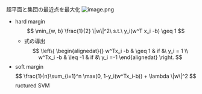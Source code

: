 超平面と集団の最近点を最大化
![image.png](学問%20academics/notion/data_analysis/ExportBlock-8be93bf0-4b33-41d8-a364-5b0c7eb222bc-Part-1/image%202.png)
- hard margin
    $$
    \min_{w, b} \frac{1}{2} \|w\|^2\ s.t.\ y_i(w^T x_i -b) \geq 1
    $$
    - 式の導出
        $$
        \left\{
          \begin{alignedat}{}
        w^Tx_i -b & \geq 1 & if &\ y_i = 1
        \\
        w^Tx_i -b & \leq -1 & if &\ y_i =-1
          \end{alignedat} 
        \right.
        $$
- soft margin
    $$
    \frac{1}{n}\sum_{i=1}^n \max(0, 1-y_i(w^Tx_i-b)) + \lambda \|w\|^2
    $$
ructured SVM